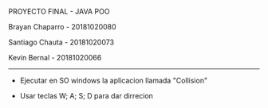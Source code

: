 PROYECTO FINAL - JAVA POO

Brayan Chaparro - 20181020080

Santiago Chauta - 20181020073

Kevin Bernal - 20181020066

--------------------------------------------------------


* Ejecutar en SO windows la aplicacion llamada "Collision"

* Usar teclas W; A; S; D para dar dirrecion



